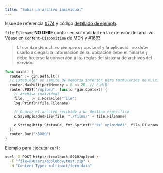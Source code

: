 ```yaml
---
title: "Subir un archivo individual"
---
```


Issue de referencia [#774](https://github.com/gin-gonic/gin/issues/774) y código [detallado de ejemplo](https://github.com/gin-gonic/examples/tree/master/upload-file/single).

`file.Filename` **NO DEBE** confiar en su totalidad en la extensión del archivo. Véase en [`Content-Disposition` de MDN](https://developer.mozilla.org/en-US/docs/Web/HTTP/Headers/Content-Disposition#Directives) y [#1693](https://github.com/gin-gonic/gin/issues/1693)

> El nombre de archivo siempre es opcional y la aplicación no debe usarlo a ciegas: la información de su ubicación debe eliminarse y debe hacerse la conversión a las reglas del sistema de archivos del servidor.

```go
func main() {
  router := gin.Default()
  // Establecer un límite de memoria inferior para formularios de multipart (el valor predeterminado es 32 MiB)
  router.MaxMultipartMemory = 8 << 20  // 8 MiB
  router.POST("/upload", func(c *gin.Context) {
    // Archivo individual
    file, _ := c.FormFile("file")
    log.Println(file.Filename)

    // Guarda el archivo recibido a un destino específico
    c.SaveUploadedFile(file, "./files/" + file.Filename)

    c.String(http.StatusOK, fmt.Sprintf("'%s' uploaded!", file.Filename))
  })
  router.Run(":8080")
}
```

Ejemplo para ejecutar `curl`:

```sh
curl -X POST http://localhost:8080/upload \
  -F "file=@/Users/appleboy/test.zip" \
  -H "Content-Type: multipart/form-data"
```
